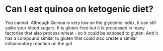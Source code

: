 # Can I eat quinoa on ketogenic diet?

You cannot. Although Quinoa is very low on the glycemic index, it can still spike your blood sugars. It is gluten-free but it is processed in many factories that also process wheat - so it could be exposed to gluten. And it has a compound similar to gluten that could also create a similar inflammatory reaction on the gut.